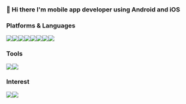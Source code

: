 ### 👋 Hi there I'm mobile app developer using Android and iOS

### Platforms & Languages
<img src="https://img.shields.io/badge/Android-3DDC84?style=flat-square&logo=Android&logoColor=white"/><img src="https://img.shields.io/badge/iOS-000000?style=flat-square&logo=iOS&logoColor=white"/><img src="https://img.shields.io/badge/Flutter-02569B?style=flat-square&logo=Flutter&logoColor=white"/><img src="https://img.shields.io/badge/Dart-0175C2?style=flat-square&logo=Dart&logoColor=white"/><img src="https://img.shields.io/badge/JavaScriipt-F7DF1E.svg?style=flat-square&logo=Javascript&logoColor=white"/><img src="https://img.shields.io/badge/Windows-0078D6.svg?style=flat-square&logo=Windows&logoColor=white"/><img src="https://img.shields.io/badge/macOS-000000.svg?style=flat-square&logo=macOS&logoColor=white"/><img src="https://img.shields.io/badge/Linux-FCC624.svg?style=flat-square&logo=Linux&logoColor=white"/>

### Tools
<img src="https://img.shields.io/badge/Firebase-FFCA28?style=flat-square&logo=Firebase&logoColor=black"/><img src="https://img.shields.io/badge/Git-F05032?style=flat-square&logo=Git&logoColor=white"/>

### Interest
<img src="https://img.shields.io/badge/NestJS-E0234E?style=flat-square&logo=NestJS&logoColor=white"/><img src="https://img.shields.io/badge/Rust-000000?style=flat-square&logo=Rust&logoColor=white"/>



